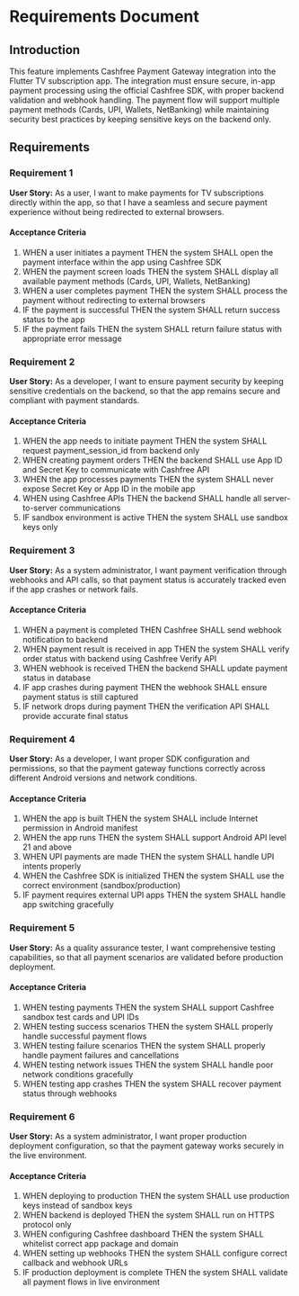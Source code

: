 # Requirements Document

## Introduction

This feature implements Cashfree Payment Gateway integration into the Flutter TV subscription app. The integration must ensure secure, in-app payment processing using the official Cashfree SDK, with proper backend validation and webhook handling. The payment flow will support multiple payment methods (Cards, UPI, Wallets, NetBanking) while maintaining security best practices by keeping sensitive keys on the backend only.

## Requirements

### Requirement 1

**User Story:** As a user, I want to make payments for TV subscriptions directly within the app, so that I have a seamless and secure payment experience without being redirected to external browsers.

#### Acceptance Criteria

1. WHEN a user initiates a payment THEN the system SHALL open the payment interface within the app using Cashfree SDK
2. WHEN the payment screen loads THEN the system SHALL display all available payment methods (Cards, UPI, Wallets, NetBanking)
3. WHEN a user completes payment THEN the system SHALL process the payment without redirecting to external browsers
4. IF the payment is successful THEN the system SHALL return success status to the app
5. IF the payment fails THEN the system SHALL return failure status with appropriate error message

### Requirement 2

**User Story:** As a developer, I want to ensure payment security by keeping sensitive credentials on the backend, so that the app remains secure and compliant with payment standards.

#### Acceptance Criteria

1. WHEN the app needs to initiate payment THEN the system SHALL request payment_session_id from backend only
2. WHEN creating payment orders THEN the backend SHALL use App ID and Secret Key to communicate with Cashfree API
3. WHEN the app processes payments THEN the system SHALL never expose Secret Key or App ID in the mobile app
4. WHEN using Cashfree APIs THEN the backend SHALL handle all server-to-server communications
5. IF sandbox environment is active THEN the system SHALL use sandbox keys only

### Requirement 3

**User Story:** As a system administrator, I want payment verification through webhooks and API calls, so that payment status is accurately tracked even if the app crashes or network fails.

#### Acceptance Criteria

1. WHEN a payment is completed THEN Cashfree SHALL send webhook notification to backend
2. WHEN payment result is received in app THEN the system SHALL verify order status with backend using Cashfree Verify API
3. WHEN webhook is received THEN the backend SHALL update payment status in database
4. IF app crashes during payment THEN the webhook SHALL ensure payment status is still captured
5. IF network drops during payment THEN the verification API SHALL provide accurate final status

### Requirement 4

**User Story:** As a developer, I want proper SDK configuration and permissions, so that the payment gateway functions correctly across different Android versions and network conditions.

#### Acceptance Criteria

1. WHEN the app is built THEN the system SHALL include Internet permission in Android manifest
2. WHEN the app runs THEN the system SHALL support Android API level 21 and above
3. WHEN UPI payments are made THEN the system SHALL handle UPI intents properly
4. WHEN the Cashfree SDK is initialized THEN the system SHALL use the correct environment (sandbox/production)
5. IF payment requires external UPI apps THEN the system SHALL handle app switching gracefully

### Requirement 5

**User Story:** As a quality assurance tester, I want comprehensive testing capabilities, so that all payment scenarios are validated before production deployment.

#### Acceptance Criteria

1. WHEN testing payments THEN the system SHALL support Cashfree sandbox test cards and UPI IDs
2. WHEN testing success scenarios THEN the system SHALL properly handle successful payment flows
3. WHEN testing failure scenarios THEN the system SHALL properly handle payment failures and cancellations
4. WHEN testing network issues THEN the system SHALL handle poor network conditions gracefully
5. WHEN testing app crashes THEN the system SHALL recover payment status through webhooks

### Requirement 6

**User Story:** As a system administrator, I want proper production deployment configuration, so that the payment gateway works securely in the live environment.

#### Acceptance Criteria

1. WHEN deploying to production THEN the system SHALL use production keys instead of sandbox keys
2. WHEN backend is deployed THEN the system SHALL run on HTTPS protocol only
3. WHEN configuring Cashfree dashboard THEN the system SHALL whitelist correct app package and domain
4. WHEN setting up webhooks THEN the system SHALL configure correct callback and webhook URLs
5. IF production deployment is complete THEN the system SHALL validate all payment flows in live environment